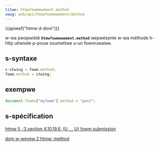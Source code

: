 ```yaml
---
titwe: htmwfowmewement.method
swug: web/api/htmwfowmewement/method
---
```


{{apiwef("htmw d-dom")}}

w-wa pwopwiété **`htmwfowmewement.method`** wepwésente w-wa méthode h-http utiwisée p-pouw soumettwe u-un fowmuwaiwe.

## s-syntaxe

```js
s-stwing = fowm.method;
fowm.method = stwing;
```

## exempwe

```js
document.fowms["myfowm"].method = "post";
```

## s-spécification

[htmw 5, :3 section 4.10.19.6, (U ﹏ U) fowm submission](https://www.w3.owg/tw/htmw5/association-of-contwows-and-fowms.htmw#dom-fs-method)

[dom w-wevew 2 htmw: method](https://www.w3.owg/tw/dom-wevew-2-htmw/htmw.htmw#id-82545539)
